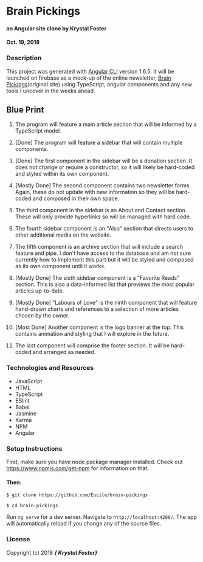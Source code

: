 # Brain Pickings

#### an Angular site clone by Krystal Foster
#### Oct. 19, 2018

### Description

This project was generated with [Angular CLI](https://github.com/angular/angular-cli) version 1.6.5.
It will be launched on firebase as a mock-up of the online newsletter, [Brain Pickings](https://www.brainpickings.org/)(original site) using TypeScript, angular components and any new tools I uncover in the weeks ahead.   

## Blue Print

1. The program will feature a main article section that will be informed by a TypeScript model.

2. [Done] The program will feature a sidebar that will contain multiple components.

3. [Done] The first component in the sidebar will be a donation section. It does not change or require a constructor, so it will likely be hard-coded and styled within its own component.

4. [Mostly Done] The second component contains two newsletter forms. Again, these do not update with new information so they will be hard-coded and composed in their own space.

5. The third component in the sidebar is an About and Contact section. These will only provide hyperlinks so will be managed with hard code.

6. The fourth sidebar component is an "Also" section that directs users to other additional media on the website.

7. The fifth component is an archive section that will include a search feature and pipe. I don't have access to the database and am not sure currently how to implement this part but it will be styled and composed as its own component until it works.

8. [Mostly Done] The sixth sidebar component is a "Favorite Reads" section. This is also a data-informed list that previews the most popular articles up-to-date.

9. [Mostly Done] "Labours of Love" is the ninth component that will feature hand-drawn charts and references to a selection of more articles chosen by the owner.

10. [Most Done] Another component is the logo banner at the top. This contains animation and styling that I will explore in the future.

11. The last component will comprise the footer section. It will be hard-coded and arranged as needed.  


### Technologies and Resources

* JavaScript
* HTML
* TypeScript
* ESlint
* Babel
* Jasmine
* Karma
* NPM
* Angular


### Setup Instructions

First, make sure you have node package manager installed. Check out https://www.npmjs.com/get-npm for information on that.

#### Then:

`$ git clone https://github.com/Eucile/brain-pickings`

`$ cd brain-pickings`

Run `ng serve` for a dev server. Navigate to `http://localhost:4200/`. The app will automatically reload if you change any of the source files.


### License

Copyright (c) 2018 **_{ Krystal Foster}_**
